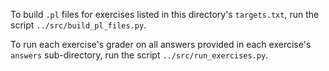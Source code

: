 To build `.pl` files for exercises listed in this directory's `targets.txt`,
run the script `../src/build_pl_files.py`.

To run each exercise's grader on all answers provided in each exercise's 
`answers` sub-directory, run the script `../src/run_exercises.py`.
